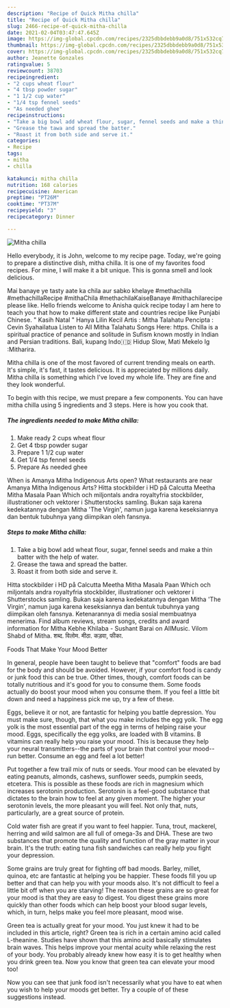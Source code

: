 ```yaml
---
description: "Recipe of Quick Mitha chilla"
title: "Recipe of Quick Mitha chilla"
slug: 2466-recipe-of-quick-mitha-chilla
date: 2021-02-04T03:47:47.645Z
image: https://img-global.cpcdn.com/recipes/2325dbbdebb9a0d8/751x532cq70/mitha-chilla-recipe-main-photo.jpg
thumbnail: https://img-global.cpcdn.com/recipes/2325dbbdebb9a0d8/751x532cq70/mitha-chilla-recipe-main-photo.jpg
cover: https://img-global.cpcdn.com/recipes/2325dbbdebb9a0d8/751x532cq70/mitha-chilla-recipe-main-photo.jpg
author: Jeanette Gonzales
ratingvalue: 5
reviewcount: 38703
recipeingredient:
- "2 cups wheat flour"
- "4 tbsp powder sugar"
- "1 1/2 cup water"
- "1/4 tsp fennel seeds"
- "As needed ghee"
recipeinstructions:
- "Take a big bowl add wheat flour, sugar, fennel seeds and make a thin batter with the help of water."
- "Grease the tawa and spread the batter."
- "Roast it from both side and serve it."
categories:
- Recipe
tags:
- mitha
- chilla

katakunci: mitha chilla 
nutrition: 168 calories
recipecuisine: American
preptime: "PT26M"
cooktime: "PT37M"
recipeyield: "3"
recipecategory: Dinner

---
```



![Mitha chilla](https://img-global.cpcdn.com/recipes/2325dbbdebb9a0d8/751x532cq70/mitha-chilla-recipe-main-photo.jpg)

Hello everybody, it is John, welcome to my recipe page. Today, we're going to prepare a distinctive dish, mitha chilla. It is one of my favorites food recipes. For mine, I will make it a bit unique. This is gonna smell and look delicious.

Mai banaye ye tasty aate ka chila aur sabko khelaye #methachilla #methachillaRecipe #mithaChila #methachilaKaiseBanaye #mithachilarecipe please like. Hello friends welcome to Anisha quick recipe today I am here to teach you that how to make different state and countries recipe like Punjabi Chinese. &#34; Kasih Natal &#34; Hanya Lilin Kecil Artis : Mitha Talahatu Pencipta : Cevin Syahailatua Listen to All Mitha Talahatu Songs Here: https. Chilla is a spiritual practice of penance and solitude in Sufism known mostly in Indian and Persian traditions. Bali, kupang Indo🇮🇩 Hidup Slow, Mati Mekelo Ig :Mitharira.

Mitha chilla is one of the most favored of current trending meals on earth. It's simple, it's fast, it tastes delicious. It is appreciated by millions daily. Mitha chilla is something which I've loved my whole life. They are fine and they look wonderful.


To begin with this recipe, we must prepare a few components. You can have mitha chilla using 5 ingredients and 3 steps. Here is how you cook that.

<!--inarticleads1-->

##### The ingredients needed to make Mitha chilla:

1. Make ready 2 cups wheat flour
1. Get 4 tbsp powder sugar
1. Prepare 1 1/2 cup water
1. Get 1/4 tsp fennel seeds
1. Prepare As needed ghee


When is Amanya Mitha Indigenous Arts open? What restaurants are near Amanya Mitha Indigenous Arts? Hitta stockbilder i HD på Calcutta Meetha Mitha Masala Paan Which och miljontals andra royaltyfria stockbilder, illustrationer och vektorer i Shutterstocks samling. Bukan saja karena kedekatannya dengan Mitha &#39;The Virgin&#39;, namun juga karena keseksiannya dan bentuk tubuhnya yang diimpikan oleh fansnya. 

<!--inarticleads2-->

##### Steps to make Mitha chilla:

1. Take a big bowl add wheat flour, sugar, fennel seeds and make a thin batter with the help of water.
1. Grease the tawa and spread the batter.
1. Roast it from both side and serve it.


Hitta stockbilder i HD på Calcutta Meetha Mitha Masala Paan Which och miljontals andra royaltyfria stockbilder, illustrationer och vektorer i Shutterstocks samling. Bukan saja karena kedekatannya dengan Mitha &#39;The Virgin&#39;, namun juga karena keseksiannya dan bentuk tubuhnya yang diimpikan oleh fansnya. Ketenarannya di media sosial membuatnya menerima. Find album reviews, stream songs, credits and award information for Mitha Kebhe Khilaba - Sushant Barai on AllMusic. Vilom Shabd of Mitha. शब्द. विलोम. मीठा. कड़वा, फीका. 

Foods That Make Your Mood Better


In general, people have been taught to believe that "comfort" foods are bad for the body and should be avoided. However, if your comfort food is candy or junk food this can be true. Other times, though, comfort foods can be totally nutritious and it's good for you to consume them. Some foods actually do boost your mood when you consume them. If you feel a little bit down and need a happiness pick me up, try a few of these.

Eggs, believe it or not, are fantastic for helping you battle depression. You must make sure, though, that what you make includes the egg yolk. The egg yolk is the most essential part of the egg in terms of helping raise your mood. Eggs, specifically the egg yolks, are loaded with B vitamins. B vitamins can really help you raise your mood. This is because they help your neural transmitters--the parts of your brain that control your mood--run better. Consume an egg and feel a lot better!

Put together a few trail mix of nuts or seeds. Your mood can be elevated by eating peanuts, almonds, cashews, sunflower seeds, pumpkin seeds, etcetera. This is possible as these foods are rich in magnesium which increases serotonin production. Serotonin is a feel-good substance that dictates to the brain how to feel at any given moment. The higher your serotonin levels, the more pleasant you will feel. Not only that, nuts, particularly, are a great source of protein.

Cold water fish are great if you want to feel happier. Tuna, trout, mackerel, herring and wild salmon are all full of omega-3s and DHA. These are two substances that promote the quality and function of the gray matter in your brain. It's the truth: eating tuna fish sandwiches can really help you fight your depression. 

Some grains are truly great for fighting off bad moods. Barley, millet, quinoa, etc are fantastic at helping you be happier. These foods fill you up better and that can help you with your moods also. It's not difficult to feel a little bit off when you are starving! The reason these grains are so great for your mood is that they are easy to digest. You digest these grains more quickly than other foods which can help boost your blood sugar levels, which, in turn, helps make you feel more pleasant, mood wise.

Green tea is actually great for your mood. You just knew it had to be included in this article, right? Green tea is rich in a certain amino acid called L-theanine. Studies have shown that this amino acid basically stimulates brain waves. This helps improve your mental acuity while relaxing the rest of your body. You probably already knew how easy it is to get healthy when you drink green tea. Now you know that green tea can elevate your mood too!

Now you can see that junk food isn't necessarily what you have to eat when you wish to help your moods get better. Try  a  couple of  of  these  suggestions  instead.

